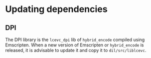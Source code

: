 # Updating dependencies

## DPI

The DPI library is the `lcevc_dpi` lib of `hybrid_encode` compiled using
Emscripten. When a new version of Emscripten or `hybrid_encode` is released, it
is advisable to update it and copy it to `dil/src/liblcevc`.
